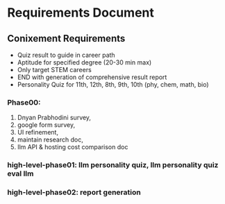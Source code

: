 # Requirements Document

## Conixement Requirements

- Quiz result to guide in career path
- Aptitude for specified degree (20-30 min max)
- Only target STEM careers
- END with generation of comprehensive result report
- Personality Quiz for 11th, 12th, 8th, 9th, 10th (phy, chem, math, bio)

### Phase00: 
1. Dnyan Prabhodini survey, 
2. google form survey, 
3. UI refinement, 
4. maintain research doc, 
5. llm API & hosting cost comparison doc

### high-level-phase01: llm personality quiz, llm personality quiz eval llm
### high-level-phase02: report generation
